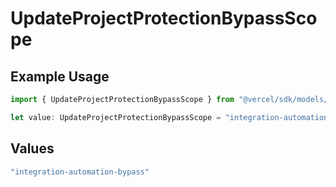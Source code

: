 # UpdateProjectProtectionBypassScope

## Example Usage

```typescript
import { UpdateProjectProtectionBypassScope } from "@vercel/sdk/models/updateprojectop.js";

let value: UpdateProjectProtectionBypassScope = "integration-automation-bypass";
```

## Values

```typescript
"integration-automation-bypass"
```